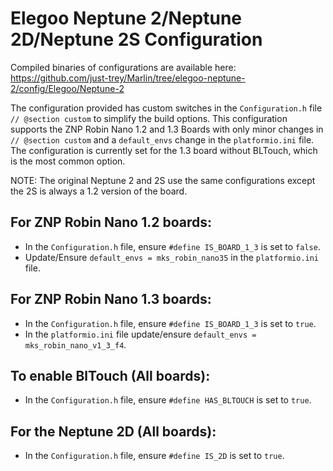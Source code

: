 # Elegoo Neptune 2/Neptune 2D/Neptune 2S Configuration

Compiled binaries of configurations are available here: https://github.com/just-trey/Marlin/tree/elegoo-neptune-2/config/Elegoo/Neptune-2

The configuration provided has custom switches in the `Configuration.h` file `// @section custom` to simplify the build options. This configuration supports the ZNP Robin Nano 1.2 and 1.3 Boards with only minor changes in `// @section custom` and a `default_envs` change in the `platformio.ini` file. The configuration is currently set for the 1.3 board without BLTouch, which is the most common option.

NOTE: The original Neptune 2 and 2S use the same configurations except the 2S is always a 1.2 version of the board.
## For ZNP Robin Nano 1.2 boards:
  - In the `Configuration.h` file, ensure `#define IS_BOARD_1_3` is set to `false`.
  - Update/Ensure `default_envs = mks_robin_nano35` in the `platformio.ini` file.

## For ZNP Robin Nano 1.3 boards:
  - In the `Configuration.h` file, ensure `#define IS_BOARD_1_3` is set to `true`.
  - In the `platformio.ini` file update/ensure `default_envs = mks_robin_nano_v1_3_f4`.

## To enable BlTouch (All boards):
  - In the `Configuration.h` file, ensure `#define HAS_BLTOUCH` is set to `true`.

## For the Neptune 2D (All boards):
  - In the `Configuration.h` file, ensure `#define IS_2D` is set to `true`.
